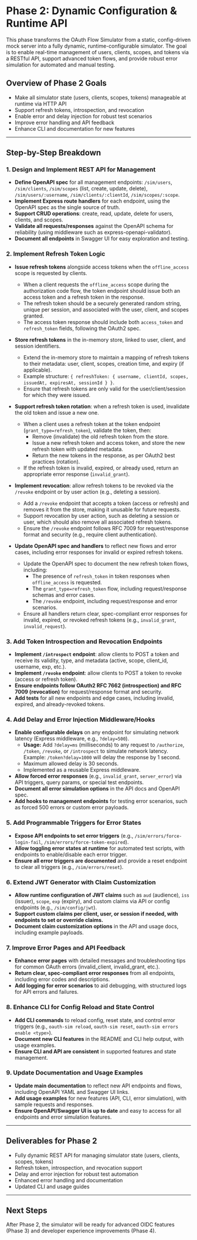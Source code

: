 # Phase 2: Dynamic Configuration & Runtime API

This phase transforms the OAuth Flow Simulator from a static, config-driven mock server into a fully dynamic, runtime-configurable simulator. The goal is to enable real-time management of users, clients, scopes, and tokens via a RESTful API, support advanced token flows, and provide robust error simulation for automated and manual testing.

## Overview of Phase 2 Goals
- Make all simulator state (users, clients, scopes, tokens) manageable at runtime via HTTP API
- Support refresh tokens, introspection, and revocation
- Enable error and delay injection for robust test scenarios
- Improve error handling and API feedback
- Enhance CLI and documentation for new features

---

## Step-by-Step Breakdown

### 1. Design and Implement REST API for Management
- **Define OpenAPI spec** for all management endpoints: `/sim/users`, `/sim/clients`, `/sim/scopes` (list, create, update, delete), `/sim/users/:username`, `/sim/clients/:clientId`, `/sim/scopes/:scope`.
- **Implement Express route handlers** for each endpoint, using the OpenAPI spec as the single source of truth.
- **Support CRUD operations**: create, read, update, delete for users, clients, and scopes.
- **Validate all requests/responses** against the OpenAPI schema for reliability (using middleware such as express-openapi-validator).
- **Document all endpoints** in Swagger UI for easy exploration and testing.

### 2. Implement Refresh Token Logic

- **Issue refresh tokens** alongside access tokens when the `offline_access` scope is requested by clients.
  - When a client requests the `offline_access` scope during the authorization code flow, the token endpoint should issue both an access token and a refresh token in the response.
  - The refresh token should be a securely generated random string, unique per session, and associated with the user, client, and scopes granted.
  - The access token response should include both `access_token` and `refresh_token` fields, following the OAuth2 spec.

- **Store refresh tokens** in the in-memory store, linked to user, client, and session identifiers.
  - Extend the in-memory store to maintain a mapping of refresh tokens to their metadata: user, client, scopes, creation time, and expiry (if applicable).
  - Example structure: `{ refreshToken: { username, clientId, scopes, issuedAt, expiresAt, sessionId } }`.
  - Ensure that refresh tokens are only valid for the user/client/session for which they were issued.

- **Support refresh token rotation**: when a refresh token is used, invalidate the old token and issue a new one.
  - When a client uses a refresh token at the token endpoint (`grant_type=refresh_token`), validate the token, then:
    - Remove (invalidate) the old refresh token from the store.
    - Issue a new refresh token and access token, and store the new refresh token with updated metadata.
    - Return the new tokens in the response, as per OAuth2 best practices (rotation).
  - If the refresh token is invalid, expired, or already used, return an appropriate error response (`invalid_grant`).

- **Implement revocation**: allow refresh tokens to be revoked via the `/revoke` endpoint or by user action (e.g., deleting a session).
  - Add a `/revoke` endpoint that accepts a token (access or refresh) and removes it from the store, making it unusable for future requests.
  - Support revocation by user action, such as deleting a session or user, which should also remove all associated refresh tokens.
  - Ensure the `/revoke` endpoint follows RFC 7009 for request/response format and security (e.g., require client authentication).

- **Update OpenAPI spec and handlers** to reflect new flows and error cases, including error responses for invalid or expired refresh tokens.
  - Update the OpenAPI spec to document the new refresh token flows, including:
    - The presence of `refresh_token` in token responses when `offline_access` is requested.
    - The `grant_type=refresh_token` flow, including request/response schemas and error cases.
    - The `/revoke` endpoint, including request/response and error scenarios.
  - Ensure all handlers return clear, spec-compliant error responses for invalid, expired, or revoked refresh tokens (e.g., `invalid_grant`, `invalid_request`).

### 3. Add Token Introspection and Revocation Endpoints
- **Implement `/introspect` endpoint**: allow clients to POST a token and receive its validity, type, and metadata (active, scope, client_id, username, exp, etc.).
- **Implement `/revoke` endpoint**: allow clients to POST a token to revoke (access or refresh token).
- **Ensure endpoints follow OAuth2 RFC 7662 (introspection) and RFC 7009 (revocation)** for request/response format and security.
- **Add tests** for all new endpoints and edge cases, including invalid, expired, and already-revoked tokens.

### 4. Add Delay and Error Injection Middleware/Hooks
- **Enable configurable delays** on any endpoint for simulating network latency (Express middleware, e.g., `?delay=500`).
  - **Usage:** Add `?delay=ms` (milliseconds) to any request to `/authorize`, `/token`, `/revoke`, or `/introspect` to simulate network latency. Example: `/token?delay=1000` will delay the response by 1 second.
  - Maximum allowed delay is 30 seconds.
  - Implemented as a reusable Express middleware.
- **Allow forced error responses** (e.g., `invalid_grant`, `server_error`) via API triggers, query params, or special test endpoints.
- **Document all error simulation options** in the API docs and OpenAPI spec.
- **Add hooks to management endpoints** for testing error scenarios, such as forced 500 errors or custom error payloads.

### 5. Add Programmable Triggers for Error States
- **Expose API endpoints to set error triggers** (e.g., `/sim/errors/force-login-fail`, `/sim/errors/force-token-expired`).
- **Allow toggling error states at runtime** for automated test scripts, with endpoints to enable/disable each error trigger.
- **Ensure all error triggers are documented** and provide a reset endpoint to clear all triggers (e.g., `/sim/errors/reset`).

### 6. Extend JWT Generator with Claim Customization
- **Allow runtime configuration of JWT claims** such as `aud` (audience), `iss` (issuer), `scope`, `exp` (expiry), and custom claims via API or config endpoints (e.g., `/sim/config/jwt`).
- **Support custom claims per client, user, or session if needed, with endpoints to set or override claims.**
- **Document claim customization options** in the API and usage docs, including example payloads.

### 7. Improve Error Pages and API Feedback
- **Enhance error pages** with detailed messages and troubleshooting tips for common OAuth errors (invalid_client, invalid_grant, etc.).
- **Return clear, spec-compliant error responses** from all endpoints, including error codes and descriptions.
- **Add logging for error scenarios** to aid debugging, with structured logs for API errors and failures.

### 8. Enhance CLI for Config Reload and State Control
- **Add CLI commands** to reload config, reset state, and control error triggers (e.g., `oauth-sim reload`, `oauth-sim reset`, `oauth-sim errors enable <type>`).
- **Document new CLI features** in the README and CLI help output, with usage examples.
- **Ensure CLI and API are consistent** in supported features and state management.

### 9. Update Documentation and Usage Examples
- **Update main documentation** to reflect new API endpoints and flows, including OpenAPI YAML and Swagger UI links.
- **Add usage examples** for new features (API, CLI, error simulation), with sample requests and responses.
- **Ensure OpenAPI/Swagger UI is up to date** and easy to access for all endpoints and error simulation features.

---

## Deliverables for Phase 2
- Fully dynamic REST API for managing simulator state (users, clients, scopes, tokens)
- Refresh token, introspection, and revocation support
- Delay and error injection for robust test automation
- Enhanced error handling and documentation
- Updated CLI and usage guides

---

## Next Steps
After Phase 2, the simulator will be ready for advanced OIDC features (Phase 3) and developer experience improvements (Phase 4).
